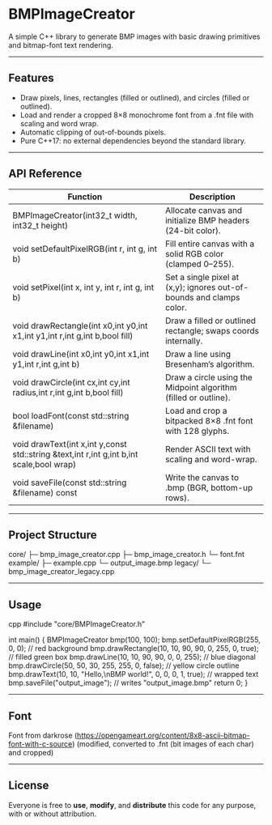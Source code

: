 # BMPImageCreator

A simple C++ library to generate BMP images with basic drawing primitives and bitmap-font text rendering.

---

## Features

* Draw pixels, lines, rectangles (filled or outlined), and circles (filled or outlined).
* Load and render a cropped 8×8 monochrome font from a .fnt file with scaling and word wrap.
* Automatic clipping of out-of-bounds pixels.
* Pure C++17: no external dependencies beyond the standard library.

---

## API Reference

| Function                                                                                   | Description                                                          |
| ------------------------------------------------------------------------------------------ | -------------------------------------------------------------------- |
| BMPImageCreator(int32_t width, int32_t height)                                           | Allocate canvas and initialize BMP headers (24-bit color).           |
| void setDefaultPixelRGB(int r, int g, int b)                                             | Fill entire canvas with a solid RGB color (clamped 0–255).           |
| void setPixel(int x, int y, int r, int g, int b)                                         | Set a single pixel at (x,y); ignores out-of-bounds and clamps color. |
| void drawRectangle(int x0,int y0,int x1,int y1,int r,int g,int b,bool fill)              | Draw a filled or outlined rectangle; swaps coords internally.        |
| void drawLine(int x0,int y0,int x1,int y1,int r,int g,int b)                             | Draw a line using Bresenham’s algorithm.                             |
| void drawCircle(int cx,int cy,int radius,int r,int g,int b,bool fill)                    | Draw a circle using the Midpoint algorithm (filled or outline).      |
| bool loadFont(const std::string &filename)                                               | Load and crop a bitpacked 8×8 .fnt font with 128 glyphs.           |
| void drawText(int x,int y,const std::string &text,int r,int g,int b,int scale,bool wrap) | Render ASCII text with scaling and word-wrap.                        |
| void saveFile(const std::string &filename) const                                         | Write the canvas to <filename>.bmp (BGR, bottom-up rows).          |

---

## Project Structure

core/
  ├─ bmp_image_creator.cpp
  ├─ bmp_image_creator.h
  └─ font.fnt
example/
  ├─ example.cpp
  └─ output_image.bmp
legacy/
  └─ bmp_image_creator_legacy.cpp


---

## Usage

cpp
#include "core/BMPImageCreator.h"

int main() {
    BMPImageCreator bmp(100, 100);
    bmp.setDefaultPixelRGB(255, 0, 0);                            // red background
    bmp.drawRectangle(10, 10, 90, 90, 0, 255, 0, true);          // filled green box
    bmp.drawLine(10, 10, 90, 90, 0, 0, 255);                      // blue diagonal
    bmp.drawCircle(50, 50, 30, 255, 255, 0, false);               // yellow circle outline
    bmp.drawText(10, 10, "Hello,\nBMP world!", 0, 0, 0, 1, true); // wrapped text
    bmp.saveFile("output_image");                              // writes "output_image.bmp"
    return 0;
}

---

## Font

Font from darkrose (https://opengameart.org/content/8x8-ascii-bitmap-font-with-c-source) (modified, converted to .fnt (bit images of each char) and cropped)

---

## License

Everyone is free to **use**, **modify**, and **distribute** this code for any purpose, with or without attribution.
